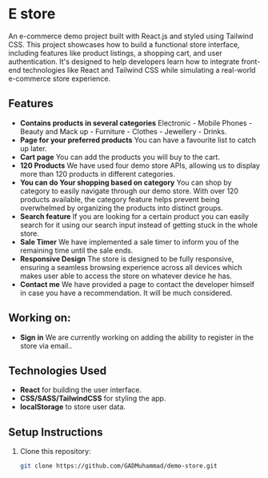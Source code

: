 # E store
An e-commerce demo project built with React.js and styled using Tailwind CSS. This project showcases how to build a functional store interface, including features like product listings, a shopping cart, and user authentication. It's designed to help developers learn how to integrate front-end technologies like React and Tailwind CSS while simulating a real-world e-commerce store experience.


## Features

- **Contains products in several categories** Electronic - Mobile Phones - Beauty and Mack up - Furniture - Clothes - Jewellery - Drinks.
- **Page for your preferred products** You can have a favourite list to catch up later.
- **Cart page** You can add the products you will buy to the cart.
- **120 Products** We have used four demo store APIs, allowing us to display more than 120 products in different categories.
- **You can do Your shopping based on category** You can shop by category to easily navigate through our demo store. With over 120 products available, the category feature helps prevent being overwhelmed by organizing the products into distinct groups.
- **Search feature** If you are looking for a certain product you can easily search for it using our search input instead of getting stuck in the whole store.
- **Sale Timer** We have implemented a sale timer to inform you of the remaining time until the sale ends.
- **Responsive Design** The store is designed to be fully responsive, ensuring a seamless browsing experience across all devices which makes user able to access the store on whatever device he has.
- **Contact me** We have provided a page to contact the developer himself in case you have a recommendation. It will be much considered.

## Working on:
- **Sign in** We are currently working on adding the ability to register in the store via email..


## Technologies Used

- **React** for building the user interface.
- **CSS/SASS/TailwindCSS** for styling the app.
- **localStorage** to store user data.

## Setup Instructions

1. Clone this repository:
   ```bash
   git clone https://github.com/GADMuhammad/demo-store.git
